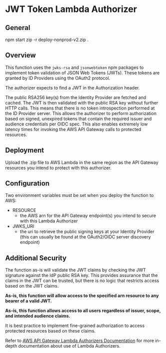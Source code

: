 # JWT Token Lambda Authorizer

## General
npm start
zip -r deploy-nonprod-v2.zip .

## Overview
This function uses the `jwks-rsa` and `jsonwebtoken` npm packages to implement token validation of JSON Web Tokens (JWTs). These tokens are granted by ID Providers using the OAuth2 protocol. 

The authorizer expects to find a JWT in the Authorization header.

The public RSA256 key(s) from the Identity Provider are fetched and cached. The JWT is then validated with the public RSA key without further HTTP calls. This means that there is no token introspection performed at the ID Provider server. This allows the authorizer to perform authorization based on signed, unexpired tokens that contain the required issuer and audience credentials per OIDC spec. This also enables extremely low latency times for invoking the AWS API Gateway calls to protected resources.

## Deployment
Upload the .zip file to AWS Lambda in the same region as the API Gateway resources you intend to protect with this authorizer.

## Configuration
Two environment variables must be set when you deploy the function to AWS:
- RESOURCE
    - the AWS arn for the API Gateway endpoint(s) you intend to secure with this Lambda Authorizer
- JWKS_URI
    - the uri to retrieve the public signing keys at your Identity Provider (this can usually be found at the OAuth2/OIDC server discovery endpoint)

## Additional Security
The function as-is will validate the JWT claims by checking the JWT signature against the IdP public RSA key. This provides assurance that the claims in the JWT can be trusted, but there is no logic that restricts access based on the JWT claims. 

**As-is, this function will allow access to the specified arn resource to any bearer of a valid JWT.**

**As-is, this function allows access to all users regardless of issuer, scope, and intended audience claims.**

It is best practice to implement fine-grained authorization to access protected resources based on these claims.

Refer to [AWS API Gateway Lambda Authorizers Documentation](https://docs.aws.amazon.com/apigateway/latest/developerguide/apigateway-use-lambda-authorizer.html) for more in-depth documentation about use of Lambda Authorizers.
